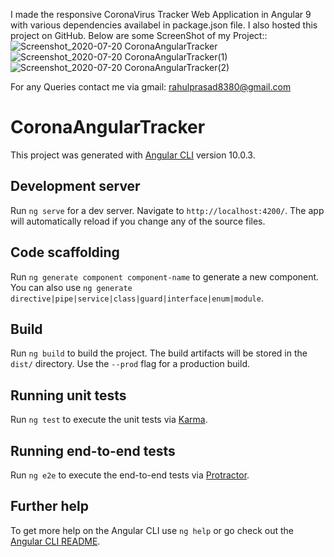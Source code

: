 I made the responsive CoronaVirus Tracker Web Application in Angular 9 with various dependencies availabel in package.json file.
I also hosted this project on GitHub.
Below are some ScreenShot of my Project::
![Screenshot_2020-07-20 CoronaAngularTracker](https://user-images.githubusercontent.com/65440053/87959772-093a1b00-cad1-11ea-889d-f11ed3fbef24.png)
![Screenshot_2020-07-20 CoronaAngularTracker(1)](https://user-images.githubusercontent.com/65440053/87959764-063f2a80-cad1-11ea-9621-dfd9a0db2e28.png)
![Screenshot_2020-07-20 CoronaAngularTracker(2)](https://user-images.githubusercontent.com/65440053/87959779-0b9c7500-cad1-11ea-9e8a-c72bc7f62880.png)

For any Queries contact me via gmail: rahulprasad8380@gmail.com

# CoronaAngularTracker

This project was generated with [Angular CLI](https://github.com/angular/angular-cli) version 10.0.3.

## Development server

Run `ng serve` for a dev server. Navigate to `http://localhost:4200/`. The app will automatically reload if you change any of the source files.

## Code scaffolding

Run `ng generate component component-name` to generate a new component. You can also use `ng generate directive|pipe|service|class|guard|interface|enum|module`.

## Build

Run `ng build` to build the project. The build artifacts will be stored in the `dist/` directory. Use the `--prod` flag for a production build.

## Running unit tests

Run `ng test` to execute the unit tests via [Karma](https://karma-runner.github.io).

## Running end-to-end tests

Run `ng e2e` to execute the end-to-end tests via [Protractor](http://www.protractortest.org/).

## Further help

To get more help on the Angular CLI use `ng help` or go check out the [Angular CLI README](https://github.com/angular/angular-cli/blob/master/README.md).
